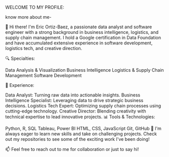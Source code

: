 WELCOME TO MY PROFILE: 

know more about me- 

👋 Hi there! I'm Eric Ortiz-Baez, a passionate data analyst and software engineer with a strong background in business intelligence, logistics, and supply chain management. I hold a Google certification in Data Foundation and have accumulated extensive experience in software development, logistics tech, and creative direction.

🔍 Specialties:

Data Analysis & Visualization
Business Intelligence
Logistics & Supply Chain Management
Software Development

💼 Experience:

Data Analyst: Turning raw data into actionable insights.
Business Intelligence Specialist: Leveraging data to drive strategic business decisions.
Logistics Tech Expert: Optimizing supply chain processes using cutting-edge technology.
Creative Director: Blending creativity with technical expertise to lead innovative projects.
📊 Tools & Technologies:

Python, R, SQL
Tableau, Power BI
HTML, CSS, JavaScript
Git, GitHub
🌱 I'm always eager to learn new skills and take on challenging projects. Check out my repositories to see some of the exciting work I've been doing!

📫 Feel free to reach out to me for collaboration or just to say hi!

<!---
eorbaez/eorbaez is a ✨ special ✨ repository because its `README.md` (this file) appears on your GitHub profile.
You can click the Preview link to take a look at your changes.
--->
